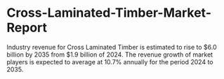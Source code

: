 # Cross-Laminated-Timber-Market-Report
Industry revenue for Cross Laminated Timber is estimated to rise to $6.0 billion by 2035 from $1.9 billion of 2024. The revenue growth of market players is expected to average at 10.7% annually for the period 2024 to 2035.

